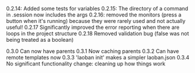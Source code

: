 0.2.14: Added some tests for variables
0.2.15: The directory of a command in .session now includes the args
0.2.16: removed the monitors (press a button when it's running) because they were rarely used and not actually useful!
0.2.17 Significantly improved the error reporting when there are loops in the project structure 
0.2.18 Removed validation bug (false was not being treated as a boolean)

0.3.0 Can now have parents
0.3.1 Now caching parents
0.3.2 Can have remote templates now
0.3.3 'laoban init' makes a simpler laoban.json 
0.3.4 No significant functionality change: cleaning up how things work